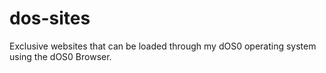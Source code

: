 # dos-sites
Exclusive websites that can be loaded through my dOS0 operating system using the dOS0 Browser.
